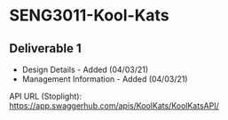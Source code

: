 # SENG3011-Kool-Kats
## Deliverable 1
* Design Details - Added (04/03/21)
* Management Information - Added (04/03/21)

API URL (Stoplight): https://app.swaggerhub.com/apis/KoolKats/KoolKatsAPI/
